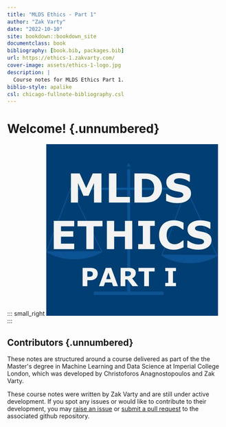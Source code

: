 ```yaml
---
title: "MLDS Ethics - Part 1"
author: "Zak Varty"
date: "2022-10-10"
site: bookdown::bookdown_site
documentclass: book
bibliography: [book.bib, packages.bib]
url: https://ethics-1.zakvarty.com/
cover-image: assets/ethics-1-logo.jpg
description: |
  Course notes for MLDS Ethics Part 1.
biblio-style: apalike
csl: chicago-fullnote-bibliography.csl
---
```


# Welcome! {.unnumbered}

::: small_right
<img src="assets/ethics-1-logo.jpg" alt="Logo"/>
:::


## Contributors {.unnumbered}

These notes are structured around a course delivered as part of the the Master's degree in Machine Learning and Data Science at Imperial College London, which was developed by Christoforos Anagnostopoulos and Zak Varty.

These course notes were written by Zak Varty and are still under active development. If you spot any issues or would like to contribute to their development, you may [raise an issue](https://github.com/zakvarty/ethics-1/issues "Github: Ethics 1 Issues") or [submit a pull request](https://github.com/zakvarty/ethics-1/pulls "Github: Ethics 1 - Pull Request") to the associated github repository.


